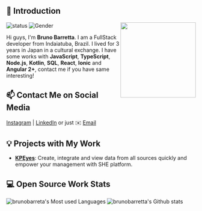 ## 👋 Introduction

<img align='right' src='https://user-images.githubusercontent.com/5713670/87202985-820dcb80-c2b6-11ea-9f56-7ec461c497c3.gif' width='200"'>

![status](https://img.shields.io/badge/status-up-brightgreen) ![Gender](https://img.shields.io/badge/gender-%F0%9F%A4%B5-lightgrey)

Hi guys, I'm **Bruno Barretta**. I am a FullStack developer from Indaiatuba, Brazil. I lived for 3 years in Japan in a cultural exchange. 
I have some works with **JavaScript**, **TypeScript**, **Node.js**, **Kotlin**, **SQL**, **React**, **Ionic** and **Angular 2+**, contact me if you have same interesting!

## 📫 Contact Me on Social Media

[Instagram][0] | [LinkedIn][1] or just ✉️ [Email](mailto:bruno.barretta@outlook.com)

## 💡 Projects with My Work

- [**KPEyes**](https://www.kpeyes.com.br/): Create, integrate and view data from all sources quickly and empower your management with SHE platform.

## 💻 Open Source Work Stats

![brunobarreta's Most used Languages](https://github-readme-stats.vercel.app/api/top-langs/?username=brunobarretta&theme=dark&hide=java)
![brunobarretta's Github stats](https://github-readme-stats.vercel.app/api?username=brunobarretta&show_icons=true&theme=dark)

<!--
**brunobarretta/brunobarretta** is a ✨ _special_ ✨ repository because its `README.md` (this file) appears on your GitHub profile.
-->
[0]: https://www.instagram.com/barrettabruno/
[1]: https://www.linkedin.com/in/bruno-barretta-32440669/
